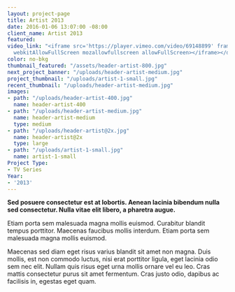 ```yaml
---
layout: project-page
title: Artist 2013
date: 2016-01-06 13:07:00 -08:00
client_name: Artist 2013
featured:
video_link: "<iframe src='https://player.vimeo.com/video/69148899' frameborder='0'
  webkitAllowFullScreen mozallowfullscreen allowFullScreen></iframe></div>"
color: no-bkg
thumbnail_featured: "/assets/header-artist-800.jpg"
next_project_banner: "/uploads/header-artist-medium.jpg"
project_thumbnail: "/uploads/artist-1-small.jpg"
recent_thumbnail: "/uploads/header-artist-medium.jpg"
images:
- path: "/uploads/header-artist-400.jpg"
  name: header-artist-400
- path: "/uploads/header-artist-medium.jpg"
  name: header-artist-medium
  type: medium
- path: "/uploads/header-artist@2x.jpg"
  name: header-artist@2x
  type: large
- path: "/uploads/artist-1-small.jpg"
  name: artist-1-small
Project Type:
- TV Series
Year:
- '2013'
---
```


**Sed posuere consectetur est at lobortis. Aenean lacinia bibendum nulla sed consectetur. Nulla vitae elit libero, a pharetra augue.**


Etiam porta sem malesuada magna mollis euismod. Curabitur blandit tempus porttitor. Maecenas faucibus mollis interdum. Etiam porta sem malesuada magna mollis euismod.

Maecenas sed diam eget risus varius blandit sit amet non magna. Duis mollis, est non commodo luctus, nisi erat porttitor ligula, eget lacinia odio sem nec elit. Nullam quis risus eget urna mollis ornare vel eu leo. Cras mattis consectetur purus sit amet fermentum. Cras justo odio, dapibus ac facilisis in, egestas eget quam.
